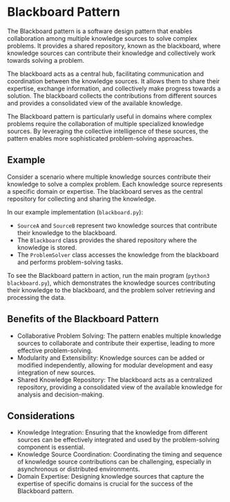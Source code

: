 # Blackboard Pattern

The Blackboard pattern is a software design pattern that enables collaboration among multiple knowledge sources to solve complex problems. It provides a shared repository, known as the blackboard, where knowledge sources can contribute their knowledge and collectively work towards solving a problem.

The blackboard acts as a central hub, facilitating communication and coordination between the knowledge sources. It allows them to share their expertise, exchange information, and collectively make progress towards a solution. The blackboard collects the contributions from different sources and provides a consolidated view of the available knowledge.

The Blackboard pattern is particularly useful in domains where complex problems require the collaboration of multiple specialized knowledge sources. By leveraging the collective intelligence of these sources, the pattern enables more sophisticated problem-solving approaches.

## Example

Consider a scenario where multiple knowledge sources contribute their knowledge to solve a complex problem. Each knowledge source represents a specific domain or expertise. The blackboard serves as the central repository for collecting and sharing the knowledge.

In our example implementation (`blackboard.py`):

- `SourceA` and `SourceB` represent two knowledge sources that contribute their knowledge to the blackboard.
- The `Blackboard` class provides the shared repository where the knowledge is stored.
- The `ProblemSolver` class accesses the knowledge from the blackboard and performs problem-solving tasks.

To see the Blackboard pattern in action, run the main program (`python3 blackboard.py`), which demonstrates the knowledge sources contributing their knowledge to the blackboard, and the problem solver retrieving and processing the data.

## Benefits of the Blackboard Pattern

- Collaborative Problem Solving: The pattern enables multiple knowledge sources to collaborate and contribute their expertise, leading to more effective problem-solving.
- Modularity and Extensibility: Knowledge sources can be added or modified independently, allowing for modular development and easy integration of new sources.
- Shared Knowledge Repository: The blackboard acts as a centralized repository, providing a consolidated view of the available knowledge for analysis and decision-making.

## Considerations

- Knowledge Integration: Ensuring that the knowledge from different sources can be effectively integrated and used by the problem-solving component is essential.
- Knowledge Source Coordination: Coordinating the timing and sequence of knowledge source contributions can be challenging, especially in asynchronous or distributed environments.
- Domain Expertise: Designing knowledge sources that capture the expertise of specific domains is crucial for the success of the Blackboard pattern.